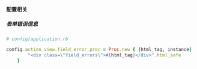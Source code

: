 #### 配置相关
##### 表单错误信息
```ruby
# config/application.rb

config.action_view.field_error_proc = Proc.new { |html_tag, instance|
        "<div class=\"field_errors\">#{html_tag}</div>".html_safe
    }
```